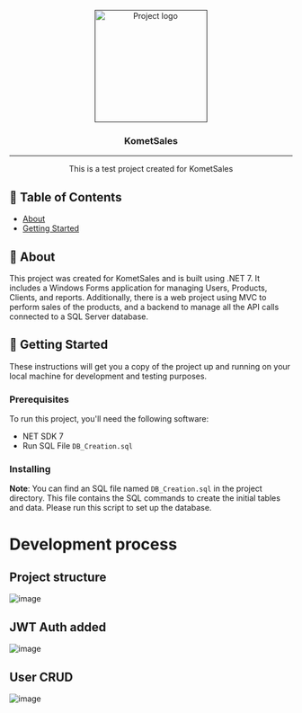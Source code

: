 <p align="center">
  <a href="" rel="noopener">
    <img width=200px height=200px src="https://cdn.shopify.com/s/files/1/0021/9591/4822/files/Logo_Mejorado_SVG.svg?v=1616772591" alt="Project logo"></a>
</p>

<h3 align="center">KometSales</h3>

---

<p align="center"> This is a test project created for KometSales
    <br> 
</p>

## 📝 Table of Contents

- [About](#about)
- [Getting Started](#getting_started)

## 🧐 About <a name = "about"></a>

This project was created for KometSales and is built using .NET 7. It includes a Windows Forms application for managing Users, Products, Clients, and reports. Additionally, there is a web project using MVC to perform sales of the products, and a backend to manage all the API calls connected to a SQL Server database.

## 🏁 Getting Started <a name = "getting_started"></a>

These instructions will get you a copy of the project up and running on your local machine for development and testing purposes.

### Prerequisites

To run this project, you'll need the following software:

- NET SDK 7
- Run SQL File `DB_Creation.sql`

### Installing

**Note**: You can find an SQL file named `DB_Creation.sql` in the project directory. This file contains the SQL commands to create the initial tables and data. Please run this script to set up the database.

# Development process

## Project structure
![image](https://github.com/luckst/KometSalesTest/assets/7145408/3ecfb423-4833-4f6e-b333-298357cacf4f)

## JWT Auth added
![image](https://github.com/luckst/KometSalesTest/assets/7145408/1ffb40d6-d962-47a5-958d-a8fbaba103f1)

## User CRUD
![image](https://github.com/luckst/KometSalesTest/assets/7145408/30fd5ac7-acb9-4f5e-8011-8b467ccc941b)

